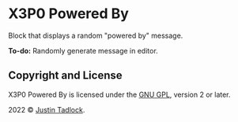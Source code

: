 # X3P0 Powered By

Block that displays a random "powered by" message.

**To-do:** Randomly generate message in editor.

## Copyright and License

X3P0 Powered By is licensed under the [GNU GPL](http://www.gnu.org/licenses/old-licenses/gpl-2.0.html), version 2 or later.

2022 &copy; [Justin Tadlock](http://justintadlock.com).
